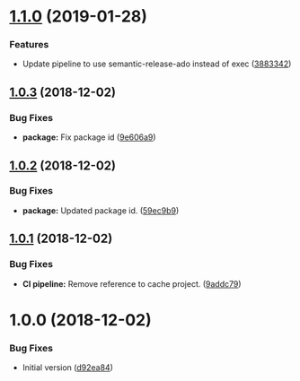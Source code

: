 # [1.1.0](https://github.com/lluchmk/Core.AOP/compare/v1.0.3...v1.1.0) (2019-01-28)


### Features

* Update pipeline to use semantic-release-ado instead of exec ([3883342](https://github.com/lluchmk/Core.AOP/commit/3883342))

## [1.0.3](https://github.com/lluchmk/Core.AOP/compare/v1.0.2...v1.0.3) (2018-12-02)


### Bug Fixes

* **package:** Fix package id ([9e606a9](https://github.com/lluchmk/Core.AOP/commit/9e606a9))

## [1.0.2](https://github.com/lluchmk/Core.AOP/compare/v1.0.1...v1.0.2) (2018-12-02)


### Bug Fixes

* **package:** Updated package id. ([59ec9b9](https://github.com/lluchmk/Core.AOP/commit/59ec9b9))

## [1.0.1](https://github.com/lluchmk/Core.AOP/compare/v1.0.0...v1.0.1) (2018-12-02)


### Bug Fixes

* **CI pipeline:** Remove reference to cache project. ([9addc79](https://github.com/lluchmk/Core.AOP/commit/9addc79))

# 1.0.0 (2018-12-02)


### Bug Fixes

* Initial version ([d92ea84](https://github.com/lluchmk/Core.AOP/commit/d92ea84))
